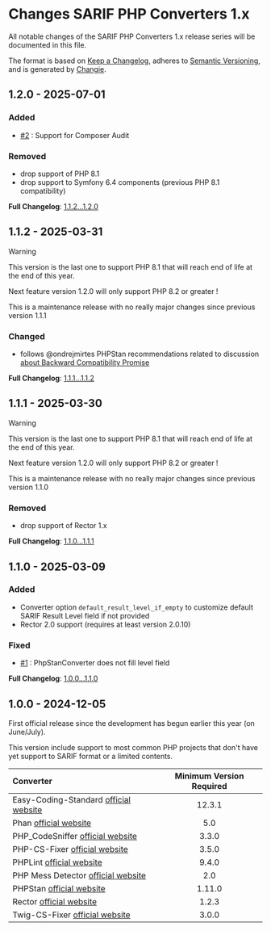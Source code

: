 <!-- markdownlint-disable MD013 MD024 -->
# Changes SARIF PHP Converters 1.x

All notable changes of the SARIF PHP Converters 1.x release series will be documented in this file.

The format is based on [Keep a Changelog](https://keepachangelog.com/en/1.1.0/),
adheres to [Semantic Versioning](https://semver.org/spec/v2.0.0.html),
and is generated by [Changie](https://github.com/miniscruff/changie).

## 1.2.0 - 2025-07-01

### Added

- [#2](https://github.com/llaville/sarif-php-converters/issues/2) : Support for Composer Audit

### Removed

- drop support of PHP 8.1
- drop support to Symfony 6.4 components (previous PHP 8.1 compatibility)

**Full Changelog**: [1.1.2...1.2.0](https://github.com/llaville/sarif-php-converters/compare/1.1.2...1.2.0)

## 1.1.2 - 2025-03-31

> [!WARNING]
>
> This version is the last one to support PHP 8.1 that will reach end of life at the end of this year.
>
> Next feature version 1.2.0 will only support PHP 8.2 or greater !

This is a maintenance release with no really major changes since previous version 1.1.1

### Changed

- follows @ondrejmirtes PHPStan recommendations related to discussion [about Backward Compatibility Promise](https://github.com/phpstan/phpstan/discussions/12809)

**Full Changelog**: [1.1.1...1.1.2](https://github.com/llaville/sarif-php-converters/compare/1.1.1...1.1.2)

## 1.1.1 - 2025-03-30

> [!WARNING]
>
> This version is the last one to support PHP 8.1 that will reach end of life at the end of this year.
>
> Next feature version 1.2.0 will only support PHP 8.2 or greater !

This is a maintenance release with no really major changes since previous version 1.1.0

### Removed

- drop support of Rector 1.x

**Full Changelog**: [1.1.0...1.1.1](https://github.com/llaville/sarif-php-converters/compare/1.1.0...1.1.1)

## 1.1.0 - 2025-03-09

### Added

- Converter option `default_result_level_if_empty` to customize default SARIF Result Level field if not provided
- Rector 2.0 support (requires at least version 2.0.10)

### Fixed

- [#1](https://github.com/llaville/sarif-php-converters/issues/1) : PhpStanConverter does not fill level field

**Full Changelog**: [1.0.0...1.1.0](https://github.com/llaville/sarif-php-converters/compare/1.0.0...1.1.0)

## 1.0.0 - 2024-12-05

First official release since the development has begun earlier this year (on June/July).

This version include support to most common PHP projects that don't have yet support to SARIF format or a limited contents.

| Converter                                      | Minimum Version Required |
|:-----------------------------------------------|:------------------------:|
| Easy-Coding-Standard [official website][ecs]   |          12.3.1          |
| Phan [official website][phan]                  |           5.0            |
| PHP_CodeSniffer [official website][phpcs]      |          3.3.0           |
| PHP-CS-Fixer [official website][phpcs-fixer]   |          3.5.0           |
| PHPLint [official website][phplint]            |          9.4.0           |
| PHP Mess Detector [official website][phpmd]    |           2.0            |
| PHPStan [official website][phpstan]            |          1.11.0          |
| Rector [official website][rector]              |          1.2.3           |
| Twig-CS-Fixer [official website][twigcs-fixer] |          3.0.0           |

[ecs]: https://github.com/easy-coding-standard/easy-coding-standard
[phan]: https://github.com/phan/phan
[phpcs]: https://github.com/PHPCSStandards/PHP_CodeSniffer
[phpcs-fixer]: https://github.com/PHP-CS-Fixer/PHP-CS-Fixer
[phplint]: https://github.com/overtrue/phplint
[phpmd]: https://github.com/phpmd/phpmd
[phpstan]: https://github.com/phpstan/phpstan
[rector]: https://github.com/rectorphp/rector
[twigcs-fixer]: https://github.com/VincentLanglet/Twig-CS-Fixer

